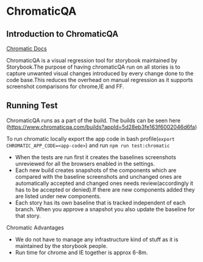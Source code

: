 # ChromaticQA

## Introduction to ChromaticQA
[Chromatic Docs](https://docs.chromaticqa.com/)

ChromaticQA is a visual regression tool for storybook maintained by Storybook.The purpose of having chromaticQA run on all stories is to capture unwanted visual changes introduced by every change done to the code base.This reduces the overhead on manual regression as it supports screenshot comparisons for chrome,IE and FF.

## Running Test
ChromaticQA runs as a part of the build. The builds can be seen here (https://www.chromaticqa.com/builds?appId=5d28eb3fe163f6002046d6fa)

To run chromatic locally export the app code in bash profile(`export CHROMATIC_APP_CODE=<app-code>`) and run `npm run test:chromatic`

- When the tests are run first it creates the baselines screenshots unreviewed for all the browsers enabled in the settings.
- Each new build creates snapshots of the components which are compared with the baseline screenshots and unchanged ones are automatically accepted and changed ones needs review(accordingly it has to be accepted or denied).If there are new components added they are listed under new components.
- Each story has its own baseline that is tracked independent of each branch. When you approve a snapshot you also update the baseline for that story.

Chromatic
Advantages
- We do not have to manage any infrastructure kind of stuff as it is maintained by the storybook people.
- Run time for chrome and IE together is approx 6-8m.
